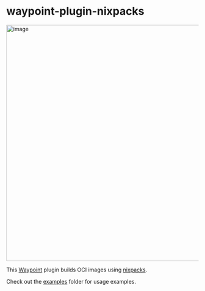# waypoint-plugin-nixpacks

<img width="618" alt="image" src="https://user-images.githubusercontent.com/26389321/218116820-748dd789-7f55-40e9-abb2-44cd21cd64a7.png">

This [Waypoint][waypoint] plugin builds OCI images using [nixpacks][nixpacks].

Check out the [examples](./examples) folder for usage examples.


[waypoint]: https://developer.hashicorp.com/waypoint
[nixpacks]: https://github.com/railwayapp/nixpacks

